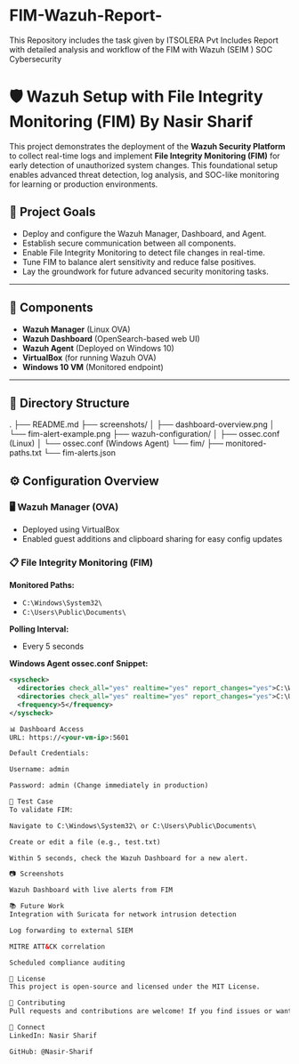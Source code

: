 # FIM-Wazuh-Report-
This Repository includes the task given by  ITSOLERA Pvt Includes Report with detailed analysis and workflow of the FIM with Wazuh (SEIM ) SOC Cybersecurity
# 🛡️ Wazuh Setup with File Integrity Monitoring (FIM) By Nasir Sharif 

This project demonstrates the deployment of the **Wazuh Security Platform** to collect real-time logs and implement **File Integrity Monitoring (FIM)** for early detection of unauthorized system changes. This foundational setup enables advanced threat detection, log analysis, and SOC-like monitoring for learning or production environments.

## 📌 Project Goals

- Deploy and configure the Wazuh Manager, Dashboard, and Agent.
- Establish secure communication between all components.
- Enable File Integrity Monitoring to detect file changes in real-time.
- Tune FIM to balance alert sensitivity and reduce false positives.
- Lay the groundwork for future advanced security monitoring tasks.

---

## 🔧 Components

- **Wazuh Manager** (Linux OVA)
- **Wazuh Dashboard** (OpenSearch-based web UI)
- **Wazuh Agent** (Deployed on Windows 10)
- **VirtualBox** (for running Wazuh OVA)
- **Windows 10 VM** (Monitored endpoint)

---

## 📂 Directory Structure
.
├── README.md
├── screenshots/
│ ├── dashboard-overview.png
│ └── fim-alert-example.png
├── wazuh-configuration/
│ ├── ossec.conf (Linux)
│ └── ossec.conf (Windows Agent)
└── fim/
├── monitored-paths.txt
└── fim-alerts.json


## ⚙️ Configuration Overview

### 🖥️ Wazuh Manager (OVA)
- Deployed using VirtualBox
- Enabled guest additions and clipboard sharing for easy config updates

### 📋 File Integrity Monitoring (FIM)

**Monitored Paths:**
- `C:\Windows\System32\`
- `C:\Users\Public\Documents\`

**Polling Interval:**
- Every 5 seconds

**Windows Agent ossec.conf Snippet:**
```xml
<syscheck>
  <directories check_all="yes" realtime="yes" report_changes="yes">C:\Windows\System32</directories>
  <directories check_all="yes" realtime="yes" report_changes="yes">C:\Users\Public\Documents</directories>
  <frequency>5</frequency>
</syscheck>

📊 Dashboard Access
URL: https://<your-vm-ip>:5601

Default Credentials:

Username: admin

Password: admin (Change immediately in production)

🧪 Test Case
To validate FIM:

Navigate to C:\Windows\System32\ or C:\Users\Public\Documents\

Create or edit a file (e.g., test.txt)

Within 5 seconds, check the Wazuh Dashboard for a new alert.

📷 Screenshots

Wazuh Dashboard with live alerts from FIM

📚 Future Work
Integration with Suricata for network intrusion detection

Log forwarding to external SIEM

MITRE ATT&CK correlation

Scheduled compliance auditing

📄 License
This project is open-source and licensed under the MIT License.

🤝 Contributing
Pull requests and contributions are welcome! If you find issues or want to enhance this repo, feel free to fork and submit a PR.

🔗 Connect
LinkedIn: Nasir Sharif 

GitHub: @Nasir-Sharif


